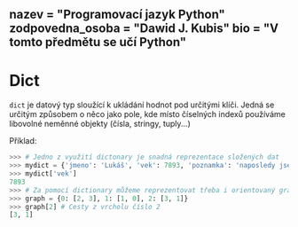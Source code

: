nazev = "Programovací jazyk Python"
zodpovedna_osoba = "Dawid J. Kubis"
bio = "V tomto předmětu se učí Python"
---
# Dict

`dict` je datový typ sloužící k ukládání hodnot pod určitými klíči. Jedná se určitým způsobem o něco jako pole, kde místo číselných indexů používáme libovolné neměnné objekty (čísla, stringy, tuply...)

Příklad:
```python
>>> # Jedno z využití dictonary je snadná reprezentace složených dat
>>> mydict = {'jmeno': 'Lukáš', 'vek': 7893, 'poznamka': 'naposledy jsem to přestal počítat před 7893 lety'}
>>> mydict['vek']
7893
>>> # Za pomocí dictionary můžeme reprezentovat třeba i orientovaný graf.
>>> graph = {0: [2, 3], 1: [1, 0], 2: [3, 1]}
>>> graph[2] # Cesty z vrcholu číslo 2
[3, 1]
```
